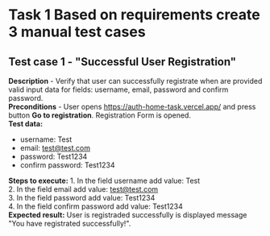 # Task 1 Based on requirements create 3 manual test cases
## Test case 1 - "Successful User Registration" 
**Description** - Verify that user can successfully registrate when are provided valid input data for fields: username, email, password and confirm password.  
**Preconditions** - User opens https://auth-home-task.vercel.app/ and press button **Go to registration**. Registration Form is opened.  
**Test data:**
- username: Test
- email: test@test.com
- password: Test1234
- confirm password: Test1234
  
**Steps to execute:**
	1. In the field username add value: Test  
  	2. In the field email add value: test@test.com  
     	3. In the field password add value: Test1234  
       	4. In the field confirm password add value: Test1234  
**Expected result:** User is registraded successfully is displayed message "You have registrated successfully!".

